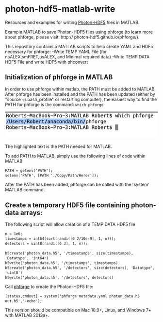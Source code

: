 # photon-hdf5-matlab-write
Resources and examples for writing [Photon-HDF5](http://photon-hdf5.org) files in MATLAB.

Example MATLAB to save Photon-HDF5 files using phforge (to learn more about phforge, please visit: http:// photon-hdf5.github.io/phforge/).

This repository contains 5 MATLAB scripts to help create YAML and HDF5 necessary for phforge:
-Write TEMP YAML File (for nsALEX,smFRET,usALEX, and Minimal required data)
-Write TEMP DATA HDF5 File and write HDF5 with phconvert

## Initialization of phforge in MATLAB

In order to use phforge within matlab, the PATH must be added to MATLAB. After phforge has been installed and the PATH has been updated (either by "source ~/.bash_profile" or restarting computer), the easiest way to find the PATH for phforge is the command: `which phforge`

![Find_Path](Figures/Find_Path.png?raw=true "Find_Path;")

The highlighted text is the PATH needed for MATLAB.

To add PATH to MATLAB, simply use the following lines of code within MATLAB:

```
PATH = getenv('PATH');
setenv('PATH', [PATH ':/Copy/Path/Here/']);
```
After the PATH has been added, phforge can be called with the 'system' MATLAB command.

## Create a temporary HDF5 file containing photon-data arrays:

The following script will allow creation of a TEMP DATA HDF5 file

```
n = 1e6; 
timestamps = int64(sort(randi([0 2/10e-9], 1, n)));
detectors = uint8(randi([0 3], 1, n));

h5create('photon_data.h5', '/timestamps', size(timestamps), 'Datatype', 'int64')
h5write('photon_data.h5', '/timestamps', timestamps)
h5create('photon_data.h5', '/detectors', size(detectors), 'Datatype', 'uint8')
h5write('photon_data.h5', '/detectors', detectors)
```

Call [phforge](http://photon-hdf5.github.io/phforge/) to create the Photon-HDF5 file:

```
[status,cmdout] = system('phforge metadata.yaml photon_data.h5 out.h5','-echo');
```

This version should be compatible on Mac 10.9+, Linux, and Windows 7+ with MATLAB 2013a+.
